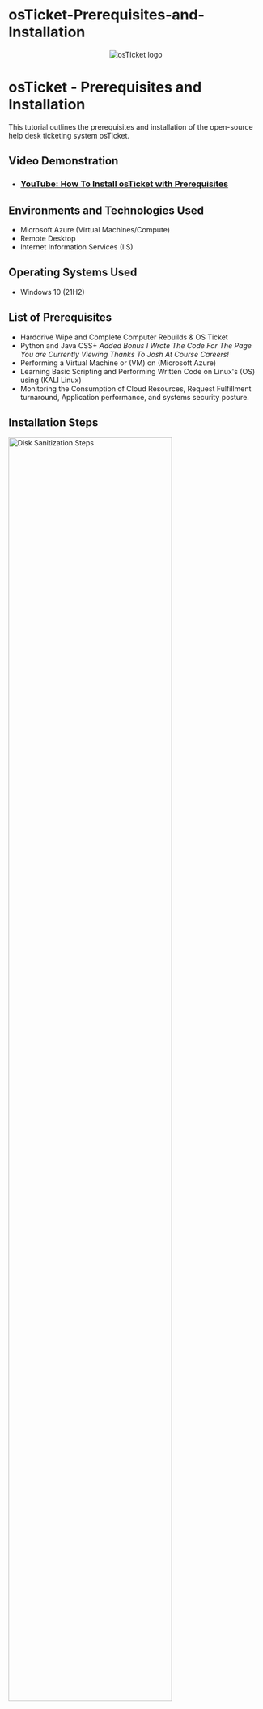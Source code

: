 # osTicket-Prerequisites-and-Installation
<p align="center">
<img src="https://i.imgur.com/Clzj7Xs.png" alt="osTicket logo"/>
</p>

<h1>osTicket - Prerequisites and Installation</h1>
This tutorial outlines the prerequisites and installation of the open-source help desk ticketing system osTicket.<br />


<h2>Video Demonstration</h2>

- ### [YouTube: How To Install osTicket with Prerequisites](https://www.youtube.com)

<h2>Environments and Technologies Used</h2>

- Microsoft Azure (Virtual Machines/Compute)
- Remote Desktop
- Internet Information Services (IIS)

<h2>Operating Systems Used </h2>

- Windows 10</b> (21H2)

<h2>List of Prerequisites</h2>

- Harddrive Wipe and Complete Computer Rebuilds & OS Ticket
- Python and Java CSS+    *Added Bonus I Wrote The Code For The Page You are Currently Viewing Thanks To Josh At Course Careers!*
- Performing a Virtual Machine or (VM) on (Microsoft Azure)
- Learning Basic Scripting and Performing Written Code on Linux's (OS) using (KALI Linux)
- Monitoring the Consumption of Cloud Resources, Request Fulfillment turnaround, Application performance, and systems security posture.

<h2>Installation Steps</h2>

<p>
<img src="https://www.oldergeeks.com/downloads/gallery/hardwipe4.png" height="80%" width="80%" alt="Disk Sanitization Steps"/>
</p>
<p>
How to Wipe a Hard Drive

Back up anything you want to keep, such as photos, software product keys, etc.
Download a free data destruction program. Any of the first six programs we recommend on that list will work great because they can be used to wipe a hard drive from outside of Windows, a necessary feature if you want to wipe the hard drive that Windows is installed on.
Complete whatever steps are necessary to install the software or, in the case of a bootable program like DBAN, get the ISO image on a CD or DVD disc, or a USB device like a flash drive
Wipe the hard drive according to the program's instructions.
After properly wiping a hard drive, you can be confident that whatever information was on the drive is now gone for good.
</p>
<br />

<p>
<img src="https://chiselanalytics.com/wp-content/uploads/2020/09/Azure20Home20Page-1.png" height="80%" width="80%" alt="Disk Sanitization Steps"/>
</p>
<p>
Microsoft Azure, formerly known as Windows Azure, is Microsoft's public cloud computing platform. It provides a broad range of cloud services, including compute, analytics, storage and networking. Users can pick and choose from these services to develop and scale new applications or run existing applications in the public cloud.

The Azure platform aims to help businesses manage challenges and meet their organizational goals. It offers tools that support all industries -- including e-commerce, finance and a variety of Fortune 500 companies -- and is compatible with open source technologies. This gives users the flexibility to use their preferred tools and technologies. In addition, Azure offers four different forms of cloud computing: infrastructure as a service (IaaS), platform as a service (PaaS), software as a service (SaaS) and serverless functions.

Microsoft charges for Azure on a pay-as-you-go (PAYG) basis, meaning subscribers receive a bill each month that only charges them for the specific resources and services they have used.

How does Microsoft Azure work?
Once customers subscribe to Azure, they have access to all the services included in the Azure portal. Subscribers can use these services to create cloud-based resources, such as VMs and databases. Azure resources and services can then be assembled into running environments used to host workloads and store data.
</p>
<br />

<p>
<img src="https://jun711.github.io/assets/images/2019-06-15-aws-serverless-cd-ci-using-codepipeline-and-codestar/codestar-codepipeline-setup-2-edit-yaml-functionName.png" height="80%" width="80%" alt="Disk Sanitization Steps"/>
</p>
<p>
A scripting language (also known as scripting, or script) is a series of commands that can be executed without the need for compiling. While all scripting languages are programming languages, not all programming languages are scripting languages. PHP, Perl, and Python are common examples of scripting languages.
</p>
<br />
